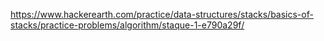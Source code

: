 https://www.hackerearth.com/practice/data-structures/stacks/basics-of-stacks/practice-problems/algorithm/staque-1-e790a29f/
